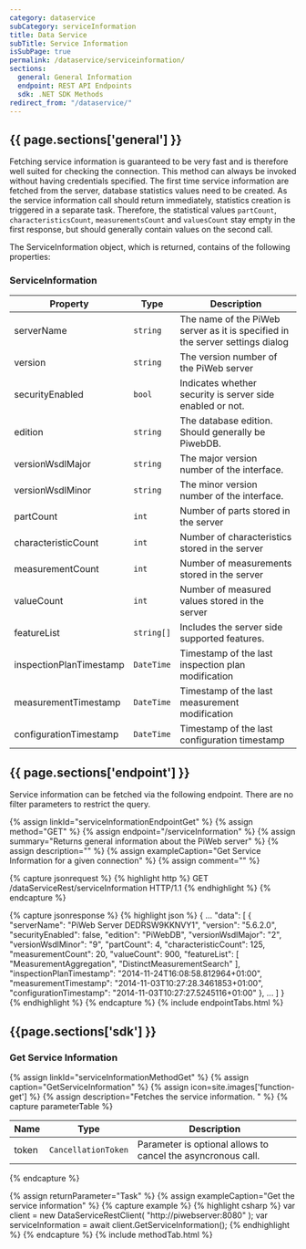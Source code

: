 ```yaml
---
category: dataservice
subCategory: serviceInformation
title: Data Service
subTitle: Service Information
isSubPage: true
permalink: /dataservice/serviceinformation/
sections:
  general: General Information
  endpoint: REST API Endpoints
  sdk: .NET SDK Methods
redirect_from: "/dataservice/"
---
```


## {{ page.sections['general'] }}

Fetching service information is guaranteed to be very fast and is therefore well suited for checking the connection. This method can always be invoked without having credentials specified.
The first time service information are fetched from the server, database statistics values need to be created. As the service information call should return immediately, statistics creation is triggered in a separate task. Therefore, the statistical values ```partCount```, ```characteristicsCount```, ```measurementsCount``` and ```valuesCount``` stay empty in the first response, but should generally contain values on the second call.

The ServiceInformation object, which is returned, contains of the following properties:

### ServiceInformation

Property | Type | Description
---------|------|-------------
serverName | ```string``` | The name of the PiWeb server as it is specified in the server settings dialog
version | ```string``` | The version number of the PiWeb server
securityEnabled | ```bool``` | Indicates whether security is server side enabled or not.
edition | ```string``` | The database edition. Should generally be PiwebDB.
versionWsdlMajor | ```string``` | The major version number of the interface.
versionWsdlMinor | ```string``` | The minor version number of the interface.
partCount | ```int``` | Number of parts stored in the server
characteristicCount |```int``` | Number of characteristics stored in the server
measurementCount | ```int``` | Number of measurements stored in the server
valueCount | ```int``` | Number of measured values stored in the server
featureList | ```string[]``` | Includes the server side supported features.
inspectionPlanTimestamp | ```DateTime``` | Timestamp of the last inspection plan modification
measurementTimestamp | ```DateTime``` | Timestamp of the last measurement modification
configurationTimestamp | ```DateTime``` | Timestamp of the last configuration timestamp

## {{ page.sections['endpoint'] }}

Service information can be fetched via the following endpoint. There are no filter parameters to restrict the query.

<div class="panel-group" role="tablist" aria-multiselectable="true">
 {% assign linkId="serviceInformationEndpointGet" %}
 {% assign method="GET" %}
 {% assign endpoint="/serviceInformation" %}
 {% assign summary="Returns general information about the PiWeb server" %}
 {% assign description="" %}
 {% assign exampleCaption="Get Service Information for a given connection" %}
  {% assign comment="" %}
  
  {% capture jsonrequest %}
  {% highlight http %}
  GET /dataServiceRest/serviceInformation HTTP/1.1
  {% endhighlight %}
  {% endcapture %}
  
  {% capture jsonresponse %}
  {% highlight json %}
  {
     ...
     "data":
     [
         {
            "serverName": "PiWeb Server DEDRSW9KKNVY1",
            "version": "5.6.2.0",
            "securityEnabled": false,
            "edition": "PiWebDB",
            "versionWsdlMajor": "2",
            "versionWsdlMinor": "9",
            "partCount": 4,
            "characteristicCount": 125,
            "measurementCount": 20,
            "valueCount": 900,
            "featureList":
            [
               "MeasurementAggregation",
              "DistinctMeasurementSearch"
            ],
            "inspectionPlanTimestamp": "2014-11-24T16:08:58.812964+01:00",
            "measurementTimestamp": "2014-11-03T10:27:28.3461853+01:00",
            "configurationTimestamp": "2014-11-03T10:27:27.5245116+01:00"
         },
         ...
     ]
  }
  {% endhighlight %}
  {% endcapture %}
  {% include endpointTabs.html %}
</div>

## {{page.sections['sdk'] }}

### Get Service Information

{% assign linkId="serviceInformationMethodGet" %}
{% assign caption="GetServiceInformation" %}
{% assign icon=site.images['function-get'] %}
{% assign description="Fetches the service information. " %}
{% capture parameterTable %}

Name           | Type                                  | Description
---------------|---------------------------------------|--------------------------------------------------
token          | ```CancellationToken```               | Parameter is optional allows to cancel the asyncronous call.
{% endcapture %}

{% assign returnParameter="Task<ServiceInformation>" %}
{% assign exampleCaption="Get the service information" %}
{% capture example %}
{% highlight csharp %}
var client = new DataServiceRestClient( "http://piwebserver:8080" );
var serviceInformation = await client.GetServiceInformation();
{% endhighlight %}
{% endcapture %}
{% include methodTab.html %}
